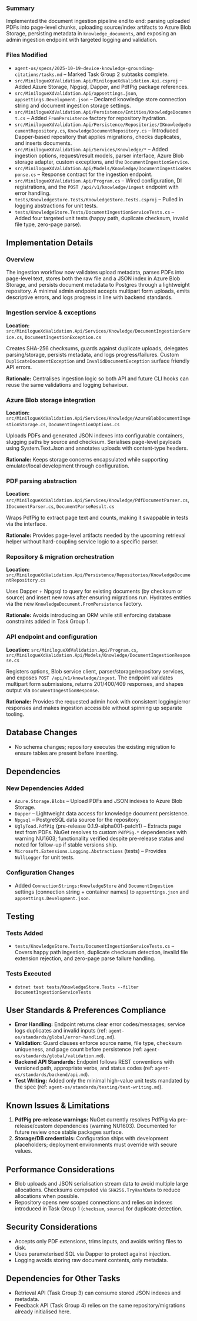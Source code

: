 ### Summary
Implemented the document ingestion pipeline end to end: parsing uploaded PDFs into page-level chunks, uploading source/index artifacts to Azure Blob Storage, persisting metadata in `knowledge_documents`, and exposing an admin ingestion endpoint with targeted logging and validation.

### Files Modified
- `agent-os/specs/2025-10-19-device-knowledge-grounding-citations/tasks.md` – Marked Task Group 2 subtasks complete.
- `src/MinilogueXdValidation.Api/MinilogueXdValidation.Api.csproj` – Added Azure Storage, Npgsql, Dapper, and PdfPig package references.
- `src/MinilogueXdValidation.Api/appsettings.json`, `appsettings.Development.json` – Declared knowledge store connection string and document ingestion storage settings.
- `src/MinilogueXdValidation.Api/Persistence/Entities/KnowledgeDocument.cs` – Added `FromPersistence` factory for repository hydration.
- `src/MinilogueXdValidation.Api/Persistence/Repositories/IKnowledgeDocumentRepository.cs`, `KnowledgeDocumentRepository.cs` – Introduced Dapper-based repository that applies migrations, checks duplicates, and inserts documents.
- `src/MinilogueXdValidation.Api/Services/Knowledge/*` – Added ingestion options, request/result models, parser interface, Azure Blob storage adapter, custom exceptions, and the `DocumentIngestionService`.
- `src/MinilogueXdValidation.Api/Models/Knowledge/DocumentIngestionResponse.cs` – Response contract for the ingestion endpoint.
- `src/MinilogueXdValidation.Api/Program.cs` – Wired configuration, DI registrations, and the `POST /api/v1/knowledge/ingest` endpoint with error handling.
- `tests/KnowledgeStore.Tests/KnowledgeStore.Tests.csproj` – Pulled in logging abstractions for unit tests.
- `tests/KnowledgeStore.Tests/DocumentIngestionServiceTests.cs` – Added four targeted unit tests (happy path, duplicate checksum, invalid file type, zero-page parse).

## Implementation Details

### Overview
The ingestion workflow now validates upload metadata, parses PDFs into page-level text, stores both the raw file and a JSON index in Azure Blob Storage, and persists document metadata to Postgres through a lightweight repository. A minimal admin endpoint accepts multipart form uploads, emits descriptive errors, and logs progress in line with backend standards.

### Ingestion service & exceptions
**Location:** `src/MinilogueXdValidation.Api/Services/Knowledge/DocumentIngestionService.cs`, `DocumentIngestionException.cs`

Creates SHA-256 checksums, guards against duplicate uploads, delegates parsing/storage, persists metadata, and logs progress/failures. Custom `DuplicateDocumentException` and `InvalidDocumentException` surface friendly API errors.

**Rationale:** Centralises ingestion logic so both API and future CLI hooks can reuse the same validations and logging behaviour.

### Azure Blob storage integration
**Location:** `src/MinilogueXdValidation.Api/Services/Knowledge/AzureBlobDocumentIngestionStorage.cs`, `DocumentIngestionOptions.cs`

Uploads PDFs and generated JSON indexes into configurable containers, slugging paths by source and checksum. Serialises page-level payloads using System.Text.Json and annotates uploads with content-type headers.

**Rationale:** Keeps storage concerns encapsulated while supporting emulator/local development through configuration.

### PDF parsing abstraction
**Location:** `src/MinilogueXdValidation.Api/Services/Knowledge/PdfDocumentParser.cs`, `IDocumentParser.cs`, `DocumentParseResult.cs`

Wraps PdfPig to extract page text and counts, making it swappable in tests via the interface.

**Rationale:** Provides page-level artifacts needed by the upcoming retrieval helper without hard-coupling service logic to a specific parser.

### Repository & migration orchestration
**Location:** `src/MinilogueXdValidation.Api/Persistence/Repositories/KnowledgeDocumentRepository.cs`

Uses Dapper + Npgsql to query for existing documents (by checksum or source) and insert new rows after ensuring migrations run. Hydrates entities via the new `KnowledgeDocument.FromPersistence` factory.

**Rationale:** Avoids introducing an ORM while still enforcing database constraints added in Task Group 1.

### API endpoint and configuration
**Location:** `src/MinilogueXdValidation.Api/Program.cs`, `src/MinilogueXdValidation.Api/Models/Knowledge/DocumentIngestionResponse.cs`

Registers options, Blob service client, parser/storage/repository services, and exposes `POST /api/v1/knowledge/ingest`. The endpoint validates multipart form submissions, returns 201/400/409 responses, and shapes output via `DocumentIngestionResponse`.

**Rationale:** Provides the requested admin hook with consistent logging/error responses and makes ingestion accessible without spinning up separate tooling.

## Database Changes
- No schema changes; repository executes the existing migration to ensure tables are present before inserting.

## Dependencies

### New Dependencies Added
- `Azure.Storage.Blobs` – Upload PDFs and JSON indexes to Azure Blob Storage.
- `Dapper` – Lightweight data access for knowledge document persistence.
- `Npgsql` – PostgreSQL data source for the repository.
- `UglyToad.PdfPig` (pre-release 0.1.9-alpha001-patch1) – Extracts page text from PDFs. NuGet resolves to custom `PdfPig.*` dependencies with warning NU1603; functionality verified despite pre-release status and noted for follow-up if stable versions ship.
- `Microsoft.Extensions.Logging.Abstractions` (tests) – Provides `NullLogger` for unit tests.

### Configuration Changes
- Added `ConnectionStrings:KnowledgeStore` and `DocumentIngestion` settings (connection string + container names) to `appsettings.json` and `appsettings.Development.json`.

## Testing

### Tests Added
- `tests/KnowledgeStore.Tests/DocumentIngestionServiceTests.cs` – Covers happy path ingestion, duplicate checksum detection, invalid file extension rejection, and zero-page parse failure handling.

### Tests Executed
- `dotnet test tests/KnowledgeStore.Tests --filter DocumentIngestionServiceTests`

## User Standards & Preferences Compliance
- **Error Handling:** Endpoint returns clear error codes/messages; service logs duplicates and invalid inputs (ref: `agent-os/standards/global/error-handling.md`).
- **Validation:** Guard clauses enforce source name, file type, checksum uniqueness, and page count before persistence (ref: `agent-os/standards/global/validation.md`).
- **Backend API Standards:** Endpoint follows REST conventions with versioned path, appropriate verbs, and status codes (ref: `agent-os/standards/backend/api.md`).
- **Test Writing:** Added only the minimal high-value unit tests mandated by the spec (ref: `agent-os/standards/testing/test-writing.md`).

## Known Issues & Limitations
1. **PdfPig pre-release warnings:** NuGet currently resolves PdfPig via pre-release/custom dependencies (warning NU1603). Documented for future review once stable packages surface.
2. **Storage/DB credentials:** Configuration ships with development placeholders; deployment environments must override with secure values.

## Performance Considerations
- Blob uploads and JSON serialisation stream data to avoid multiple large allocations. Checksums computed via `SHA256.TryHashData` to reduce allocations when possible.
- Repository opens new scoped connections and relies on indexes introduced in Task Group 1 (`checksum`, `source`) for duplicate detection.

## Security Considerations
- Accepts only PDF extensions, trims inputs, and avoids writing files to disk.
- Uses parameterised SQL via Dapper to protect against injection.
- Logging avoids storing raw document contents, only metadata.

## Dependencies for Other Tasks
- Retrieval API (Task Group 3) can consume stored JSON indexes and metadata.
- Feedback API (Task Group 4) relies on the same repository/migrations already initialised here.
